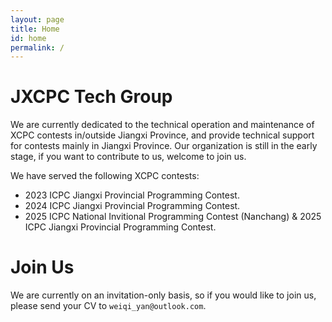 ```yaml
---
layout: page
title: Home
id: home
permalink: /
---
```


# JXCPC Tech Group

We are currently dedicated to the technical operation and maintenance of XCPC contests in/outside Jiangxi Province, and provide technical support for contests mainly in Jiangxi Province. Our organization is still in the early stage, if you want to contribute to us, welcome to join us.

We have served the following XCPC contests:

- 2023 ICPC Jiangxi Provincial Programming Contest.
- 2024 ICPC Jiangxi Provincial Programming Contest.
- 2025 ICPC National Invitional Programming Contest (Nanchang) & 2025 ICPC Jiangxi Provincial Programming Contest.

# Join Us

We are currently on an invitation-only basis, so if you would like to join us, please send your CV to `weiqi_yan@outlook.com`.

<!-- <strong>Recently updated notes</strong>

<ul>
  {% assign recent_notes = site.notes | sort: "last_modified_at_timestamp" | reverse %}
  {% for note in recent_notes limit: 5 %}
    <li>
      {{ note.last_modified_at | date: "%Y-%m-%d" }} — <a class="internal-link" href="{{ site.baseurl }}{{ note.url }}">{{ note.title }}</a>
    </li>
  {% endfor %}
</ul> -->

<style>
  .wrapper {
    max-width: 46em;
  }
</style>

